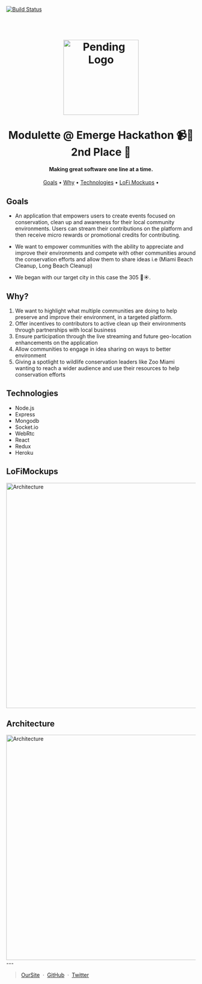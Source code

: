 [![Build Status](https://api.travis-ci.com/modulette/eMerge-Americas-2019.svg?branch=master)](https://travis-ci.org/{modulette}/{eMerge-Americas-2019})
<h1 align="center">
  <br>
  <a href="http://google.com"><img src="https://avatars3.githubusercontent.com/u/48931493?s=400&v=4" alt="Pending Logo" width="200"></a>
  <br>
   <br>
   Modulette @ Emerge Hackathon 📹🌴
   2nd Place 🥈
  <br>
</h1>

<h4 align="center"> Making great software one line at a time. </h4>


<p align="center">
  <a href="#goals">Goals</a> •
  <a href="#why">Why</a> •
  <a href="#technologies">Technologies</a> •
   <a href="#LoFiMockups">LoFi Mockups</a> •

</p>



## Goals
* An application that empowers users to create events focused on conservation, clean up and awareness for their local community environments. Users can stream their contributions on the platform and then receive micro rewards or promotional credits for contributing.

* We want to empower communities with the ability to appreciate and improve their environments and compete with other communities around the conservation efforts and allow them to share ideas i.e (Miami Beach Cleanup, Long Beach Cleanup)

* We began with our target city in this case the 305 🌴☀️.

## Why?
1. We want to highlight what multiple communities are doing to help preserve and improve their environment, in a targeted platform.
2. Offer incentives to contributors to active clean up their environments through partnerships with local business
3. Ensure participation through the live streaming and future geo-location enhancements on the application
4. Allow communities to engage in idea sharing on ways to better environment
5. Giving a spotlight to wildlife conservation leaders like Zoo Miami wanting to reach a wider audience and use their resources to help conservation efforts

## Technologies
* Node.js
* Express
* Mongodb
* Socket.io
* WebRtc
* React
* Redux
* Heroku

## LoFiMockups
<img src="https://i.ibb.co/hBZVj3Q/20190427-111449.jpg" alt="Architecture" width="600">

## Architecture

<img src="https://i.ibb.co/Q9BXk57/Emerge-Diagram.png" alt="Architecture" width="600">
---

> [OurSite](https://www.modulette.com/) &nbsp;&middot;&nbsp;
> [GitHub](https://github.com/modulette) &nbsp;&middot;&nbsp;
> [Twitter](https://twitter.com/modulette)
